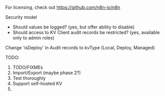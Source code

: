 For licensing, check out https://github.com/n8n-io/n8n

Security model

- Should values be logged? (yes, but offer ability to disable)
- Should access to KV Client audit records be restricted? (yes, available only to admin roles)

Change 'isDeploy' in Audit records to kvType (Local, Deploy, Managed)

TODO:
1. TODO/FIXMEs
2. Import/Export (maybe phase 2?)
3. Test thoroughly
4. Support self-hosted KV
5. 